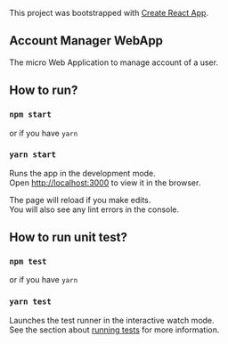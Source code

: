 This project was bootstrapped with [Create React App](https://github.com/facebook/create-react-app).

## Account Manager WebApp

The micro Web Application to manage account of a user.

## How to run? 

### `npm start`
or if you have `yarn`
### `yarn start`

Runs the app in the development mode.<br>
Open [http://localhost:3000](http://localhost:3000) to view it in the browser.

The page will reload if you make edits.<br>
You will also see any lint errors in the console.

## How to run unit test?
### `npm test`
or if you have `yarn`
### `yarn test`

Launches the test runner in the interactive watch mode.<br>
See the section about [running tests](https://facebook.github.io/create-react-app/docs/running-tests) for more information.

